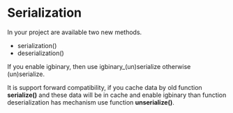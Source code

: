 # Serialization

In your project are available two new methods.

 - serialization()
 - deserialization()

If you enable igbinary, then use igbinary_(un)serialize otherwise (un)serialize.

It is support forward compatibility, if you cache data by old function **serialize()** and these data will be in cache and enable igbinary than function deserialization has mechanism use function **unserialize()**. 
